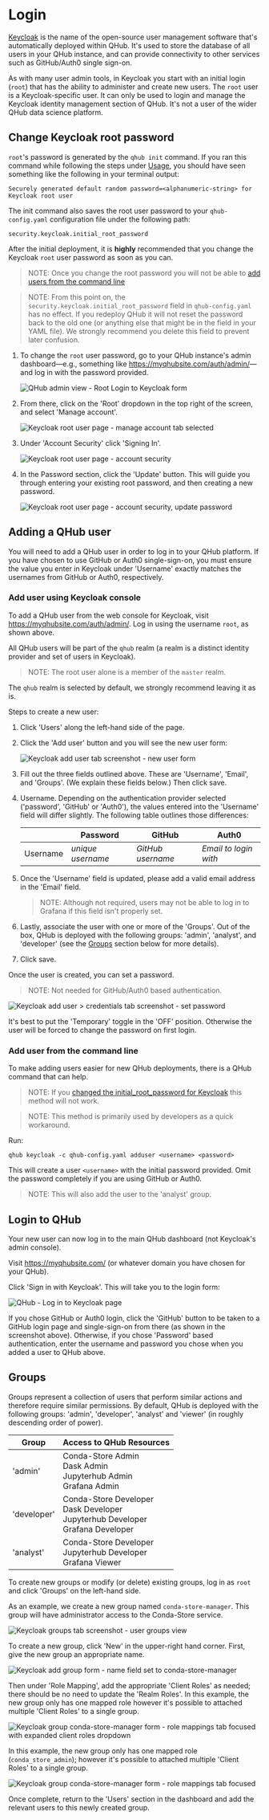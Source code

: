 # Login

[Keycloak](https://www.keycloak.org/) is the name of the open-source user management software that's automatically deployed within QHub. It's used to store the database of all
users in your QHub instance, and can provide connectivity to other services such as GitHub/Auth0 single sign-on.

As with many user admin tools, in Keycloak you start with an initial login (`root`) that has the ability to administer and create new users. The `root` user is a Keycloak-specific user. It can only be used to login and manage the Keycloak identity management section of QHub. It's not a user of the wider QHub data science platform.

## Change Keycloak root password

`root`'s password is generated by the `qhub init` command. If you ran this command while following the steps under [Usage](usage.md), you should have seen something like the following in your terminal output:

```
Securely generated default random password=<alphanumeric-string> for Keycloak root user
```

The init command also saves the root user password to your `qhub-config.yaml` configuration file under the following path:

`security.keycloak.initial_root_password`

After the initial deployment, it is **highly** recommended that you change the Keycloak `root` user password as soon as you can.

> NOTE: Once you change the root password you will not be able to [add users from the command line](login.md#add-user-from-the-command-line)

> NOTE: From this point on, the `security.keycloak.initial_root_password` field in `qhub-config.yaml` has no effect. If you redeploy QHub it will not reset the password back to the
> old one (or anything else that might be in the field in your YAML file). We strongly recommend you delete this field to prevent later confusion.

1. To change the `root` user password, go to your QHub instance's admin dashboard—e.g., something like <https://myqhubsite.com/auth/admin/>—and log in with the password provided.

    ![QHub admin view - Root Login to Keycloak form](../images/keycloak_master_login.png)

2. From there, click on the 'Root' dropdown in the top right of the screen, and select 'Manage account'.

    ![Keycloak root user page - manage account tab selected](../images/keycloak_root_user_manage_account.png)

3. Under 'Account Security' click 'Signing In'.

    ![Keycloak root user page - account security](../images/keycloak_root_user_account_security.png)

4. In the Password section, click the 'Update' button. This will guide you through entering your existing root password, and then creating a new password.

    ![Keycloak root user page - account security, update password](../images/keycloak_root_user_update_password.png)

## Adding a QHub user

You will need to add a QHub user in order to log in to your QHub platform. If you have chosen to use GitHub or Auth0 single-sign-on, you must ensure the value you enter in Keycloak under 'Username' exactly matches the usernames from GitHub or Auth0, respectively.

### Add user using Keycloak console

To add a QHub user from the web console for Keycloak, visit <https://myqhubsite.com/auth/admin/>. Log in using the username `root`, as shown above.

All QHub users will be part of the `qhub` realm (a realm is a distinct identity provider and set of users in Keycloak).

> NOTE: The root user alone is a member of the `master` realm.

The `qhub` realm is selected by default, we strongly recommend leaving it as is.

Steps to create a new user:

1. Click 'Users' along the left-hand side of the page.

2. Click the 'Add user' button and you will see the new user form:

    ![Keycloak add user tab screenshot - new user form](../images/keycloak_add_users.png)

3. Fill out the three fields outlined above. These are 'Username', 'Email', and 'Groups'. (We explain these fields below.) Then click save.

4. Username. Depending on the authentication provider selected ('password', 'GitHub' or 'Auth0'), the values entered into the 'Username' field will differ slightly. The following table outlines
those differences:

    |          | Password          | GitHub            | Auth0                 |
    | -------- | ----------------- | ----------------- | --------------------- |
    | Username | *unique username* | *GitHub username* | *Email to login with* |

5. Once the 'Username' field is updated, please add a valid email address in the 'Email' field.

    > NOTE: Although not required, users may not be able to log in to Grafana if this field isn't properly set.

6. Lastly, associate the user with one or more of the 'Groups'. Out of the box, QHub is deployed with the following groups: 'admin', 'analyst', and 'developer' (see the
[Groups](./login.md#groups) section below for more details).

7. Click save.

Once the user is created, you can set a password.

> NOTE: Not needed for GitHub/Auth0 based authentication.

![Keycloak add user > credentials tab screenshot - set password](../images/keycloak_user_password.png)

It's best to put the 'Temporary' toggle in the 'OFF' position. Otherwise the user will be forced to change the password on first login.

### Add user from the command line

To make adding users easier for new QHub deployments, there is a QHub command that can help.

> NOTE: If you [changed the initial_root_password for Keycloak](login.md#change-keycloak-root-password) this method will not work.

> NOTE: This method is primarily used by developers as a quick workaround.

Run:

```shell
qhub keycloak -c qhub-config.yaml adduser <username> <password>
```

This will create a user `<username>` with the initial password provided. Omit the password completely if you are using GitHub or Auth0.

> NOTE: This will also add the user to the 'analyst' group.

## Login to QHub

Your new user can now log in to the main QHub dashboard (not Keycloak's admin console).

Visit <https://myqhubsite.com/> (or whatever domain you have chosen for your QHub).

Click 'Sign in with Keycloak'. This will take you to the login form:

![QHub - Log in to Keycloak page](../images/keycloak_qhub_login.png)

If you chose GitHub or Auth0 login, click the 'GitHub' button to be taken to a GitHub login page and single-sign-on from there (as shown in the screenshot above). Otherwise, if you
chose 'Password' based authentication, enter the username and password you chose when you added a user to QHub above.

## Groups

Groups represent a collection of users that perform similar actions and therefore require similar permissions. By default, QHub is deployed with the following groups: 'admin',
'developer', 'analyst' and 'viewer' (in roughly descending order of power).

| Group       | Access to QHub Resources                                                                    |
| ----------- | ------------------------------------------------------------------------------------------- |
| 'admin'     | Conda-Store Admin <br> Dask Admin <br> Jupyterhub Admin <br> Grafana Admin                 |
| 'developer' | Conda-Store Developer <br> Dask Developer <br> Jupyterhub Developer <br> Grafana Developer |
| 'analyst'   | Conda-Store Developer <br> Jupyterhub Developer <br> Grafana Viewer                        |

To create new groups or modify (or delete) existing groups, log in as `root` and click 'Groups' on the left-hand side.

As an example, we create a new group named `conda-store-manager`. This group will have administrator access to the Conda-Store service.

![Keycloak groups tab screenshot - user groups view](../images/keycloak_groups.png)

To create a new group, click 'New' in the upper-right hand corner. First, give the new group an appropriate name.

![Keycloak add group form - name field set to conda-store-manager](../images/keycloak_new_group1.png)

Then under 'Role Mapping', add the appropriate 'Client Roles' as needed; there should be no need to update the 'Realm Roles'. In this example, the new group only has one mapped
role however it's possible to attached multiple 'Client Roles' to a single group.

![Keycloak group conda-store-manager form - role mappings tab focused with expanded client roles dropdown](../images/keycloak_new_group2.png)

In this example, the new group only has one mapped role (`conda_store_admin`); however it's possible to attached multiple 'Client Roles' to a single group.

![Keycloak group conda-store-manager form - role mappings tab focused ](../images/keycloak_new_group3.png)

Once complete, return to the 'Users' section in the dashboard and add the relevant users to this newly created group.
